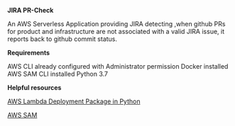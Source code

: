 ****JIRA PR-Check****

An AWS Serverless Application providing JIRA detecting ,when github PRs for product and infrastructure are not associated with a valid JIRA issue,
it reports back to github commit status.


****Requirements****

AWS CLI already configured with Administrator permission
Docker installed
AWS SAM CLI installed
Python 3.7



****Helpful resources****

[AWS Lambda Deployment Package in Python](https://docs.aws.amazon.com/lambda/latest/dg/lambda-python-how-to-create-deployment-package.html)

[AWS SAM](https://docs.aws.amazon.com/serverless-application-model/latest/developerguide/what-is-sam.html)

